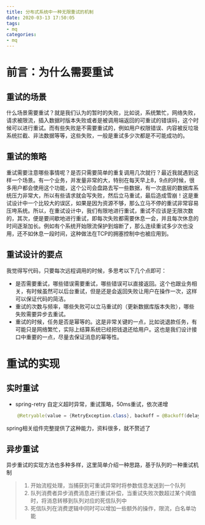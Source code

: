 ```yaml
---
title: 分布式系统中一种无限重试的机制
date: 2020-03-13 17:50:05
tags: 
- mq
categories:
- mq
---
```


# 前言：为什么需要重试

## 重试的场景

什么场景需要重试？就是我们认为的暂时的失败，比如说，系统繁忙，网络失败，请求被限流，插入数据时版本失败或者是被调用端返回的可重试的错误码，这个时候可以进行重试。而有些失败是不需要重试的，例如用户权限错误、内容被反垃圾系统拦截、非法数据等等，这些失败，一般是重试多少次都是不可能成功的。

## 重试的策略

重试需要注意哪些事情呢？是否只需要简单的重复调用几次就行？最近我就遇到这样一个场景。有一个业务，并发量非常的大，特别在每天早上8，9点的时候，很多用户都会使用这个功能，这个公司会盘路去写一些数据，有一次底层的数据库系统压力非常大，所以有些请求就会写失败，然后立马重试，最后造成雪崩！这是重试设计中一个比较大的误区，如果是因为资源不够，那么立马不停的重试非常容易压垮系统。所以，在重试设计中，我们有限地进行重试，重试不应该是无限次数的，其次，便是要间歇地进行重试，即每次失败都需要休息一会，并且每次休息的时间逐渐加长。例如有个系统开始限流保护到熔断了，那么连续重试多少次也没用，还不如休息一段时间，这种做法在TCP的拥塞控制中也被应用到。

## 重试设计的要点

我觉得写代码，只要每次远程调用的时候，多思考以下几个点即可：
- 是否需要重试，哪些错误需要重试，哪些错误可以直接返回。这个也跟业务相关，有时候虽然可以后台重试，但是还是会返回失败让用户在操作一次，这样可以保证代码的简洁。
- 重试的次数与频率，哪些失败可以立马重试的（更新数据库版本失败），哪些失败需要异步去重试。
- 重试的时候，任务是否是幂等的。这是非常关键的一点，比如说退款任务，有可能只是网络繁忙，实际上结算系统已经把钱退还给用户。这也是我们设计接口中重要的一点，尽量去保证消息的幂等性。


# 重试的实现

## 实时重试

- spring-retry
自定义超时异常，重试策略，50ms重试，依次递增
```java
    @Retryable(value = {RetryException.class}, backoff = @Backoff(delay = 50, multiplier = 1))
```
spring相关组件完整提供了这种能力，资料很多，就不赘述了

## 异步重试

异步重试的实现方法也多种多样，这里简单介绍一种思路，基于队列的一种重试机制

> 1. 开始流程处理，当捕获到可重试异常时将参数信息发送到一个队列
> 2. 队列消费者异步消费消息进行重试补偿，当重试失败次数超过某个阈值时，将消息转移到队列对应的死信队列中
> 3. 死信队列在消费逻辑中同时可以增加一些额外的操作，限流，白名单功能